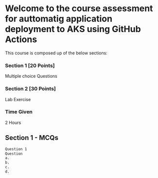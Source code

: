 # Welcome to the course assessment for auttomatig application deployment to AKS using GitHub Actions

This course is composed up of the below sections:

### Section 1 [20 Points]
Multiple choice Questions

### Section 2 [30 Points]
Lab Exercise

### Time Given
2 Hours

## Section 1 - MCQs

```markdown
Question 1
Question 
a. 
b. 
c. 
d. 

```

